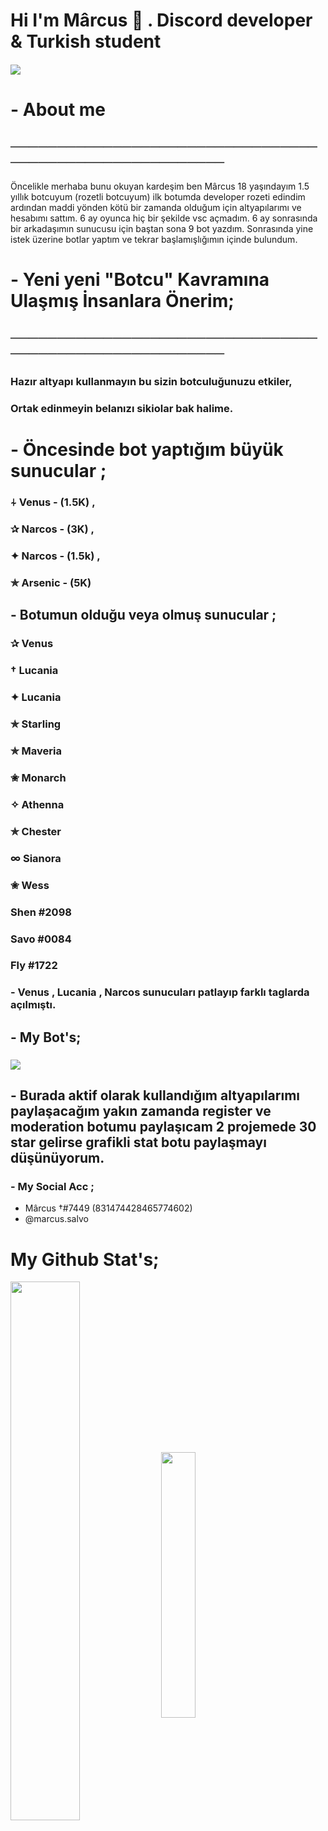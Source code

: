 

# Hi I'm Mârcus 👋 . Discord developer & Turkish student 

#### ![](https://komarev.com/ghpvc/?username=your-github-Marcuslooo&color=511616)

# - About me
## ────────────────────────────────────────────────────────
Öncelikle merhaba bunu okuyan kardeşim ben Mârcus 18 yaşındayım 1.5 yıllık botcuyum (rozetli botcuyum) ilk botumda developer rozeti edindim ardından maddi yönden kötü bir zamanda olduğum için altyapılarımı ve hesabımı sattım. 6 ay oyunca hiç bir şekilde vsc açmadım. 6 ay sonrasında bir arkadaşımın sunucusu için baştan sona 9 bot yazdım. Sonrasında yine istek üzerine botlar yaptım ve tekrar başlamışlığımın içinde bulundum.

# - Yeni yeni "Botcu" Kavramına Ulaşmış İnsanlara Önerim;
## ────────────────────────────────────────────────────────

### Hazır altyapı kullanmayın bu sizin botculuğunuzu etkiler,
### Ortak edinmeyin belanızı sikiolar bak halime.

# - Öncesinde bot yaptığım büyük sunucular ;

### ⍭ Venus - (1.5K) ,
### ✰ Narcos - (3K) ,
### ✦ Narcos  - (1.5k) ,
### ✯ Arsenic - (5K)

## - Botumun olduğu veya olmuş sunucular ;

### ✰ Venus
### † Lucania
### ✦ Lucania
### ✯ Starling
### ✯ Maveria
### ✬ Monarch
### ✧ Athenna
### ✯ Chester
### ∞ Sianora
### ✬ Wess
### Shen #2098
### Savo #0084
### Fly #1722
### - Venus , Lucania , Narcos sunucuları patlayıp farklı taglarda açılmıştı.

## - My Bot's;

### <img src="https://im3.ezgif.com/tmp/ezgif-3-3ac3db30748a.jpg">

## - Burada aktif olarak kullandığım altyapılarımı paylaşacağım yakın zamanda register ve moderation botumu paylaşıcam 2 projemede 30 star gelirse grafikli stat botu paylaşmayı düşünüyorum.

### - My Social Acc ;

- Mârcus †#7449 (831474428465774602)
- @marcus.salvo

# My Github Stat's;
<img width="47%" align="middle" src="https://github-readme-stats.vercel.app/api?username=Marcuslooo&show_icons=true&hide_title=true&theme=merko">
<img width="33%" align="middle" src="https://github-readme-stats.vercel.app/api/top-langs/?username=Marcuslooo&show_icons=true&hide_title=true&theme=merko">

